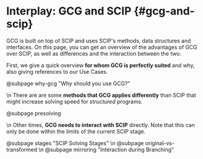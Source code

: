 # Interplay: GCG and SCIP {#gcg-and-scip}

GCG is built on top of SCIP and uses SCIP's methods, data structures and interfaces.
On this page, you can get an overview of the advantages of GCG over SCIP,
as well as differences and the interaction between the two.

First, we give a quick overview **for whom GCG is perfectly suited** and why, also
giving references to our Use Cases.

@subpage why-gcg "Why should you use GCG?"  

\n
There are are some **methods that GCG applies differently** than SCIP that
might increase solving speed for _structured_ programs.

@subpage presolving  

\n
Other times, **GCG needs to interact with SCIP** directly. Note that this can only
be done within the limits of the current SCIP stage.

@subpage stages "SCIP Solving Stages"  \n
@subpage original-vs-transformed \n
@subpage mirroring "Interaction during Branching"  

